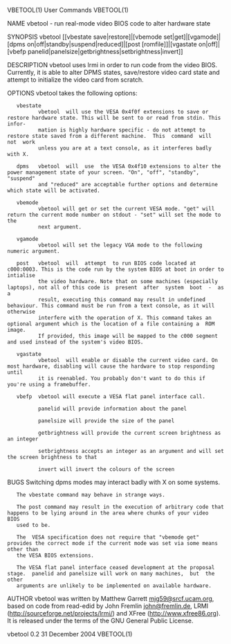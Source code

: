 VBETOOL(1)                                                         User Commands                                                        VBETOOL(1)

NAME
       vbetool - run real-mode video BIOS code to alter hardware state

SYNOPSIS
       vbetool    [[vbestate    save|restore]|[vbemode    set|get]|[vgamode]|[dpms    on|off|standby|suspend|reduced]|[post   [romfile]]|[vgastate
       on|off]|[vbefp panelid|panelsize|getbrightness|setbrightness|invert]]

DESCRIPTION
       vbetool uses lrmi in order to run code from the video BIOS. Currently, it is able to alter DPMS states, save/restore video card  state  and
       attempt to initialize the video card from scratch.

OPTIONS
       vbetool takes the following options:

       vbestate
              vbetool  will use the VESA 0x4f0f extensions to save or restore hardware state. This will be sent to or read from stdin. This infor‐
              mation is highly hardware specific - do not attempt to restore state saved from a different machine.  This  command  will  not  work
              unless you are at a text console, as it interferes badly with X.

       dpms   vbetool  will  use  the VESA 0x4f10 extensions to alter the power management state of your screen. "On", "off", "standby", "suspend"
              and "reduced" are acceptable further options and determine which state will be activated.

       vbemode
              vbetool will get or set the current VESA mode. "get" will return the current mode number on stdout - "set" will set the mode to  the
              next argument.

       vgamode
              vbetool will set the legacy VGA mode to the following numeric argument.

       post   vbetool  will  attempt  to run BIOS code located at c000:0003. This is the code run by the system BIOS at boot in order to intialise
              the video hardware. Note that on some machines (especially laptops), not all of this code is  present  after  system  boot  -  as  a
              result, executing this command may result in undefined behaviour. This command must be run from a text console, as it will otherwise
              interfere with the operation of X. This command takes an optional argument which is the location of a file containing a  ROM  image.
              If provided, this image will be mapped to the c000 segment and used instead of the system's video BIOS.

       vgastate
              vbetool  will enable or disable the current video card. On most hardware, disabling will cause the hardware to stop responding until
              it is reenabled. You probably don't want to do this if you're using a framebuffer.

       vbefp  vbetool will execute a VESA flat panel interface call.

              panelid will provide information about the panel

              panelsize will provide the size of the panel

              getbrightness will provide the current screen brightness as an integer

              setbrightness accepts an integer as an argument and will set the screen brightness to that

              invert will invert the colours of the screen

BUGS
       Switching dpms modes may interact badly with X on some systems.

       The vbestate command may behave in strange ways.

       The post command may result in the execution of arbitrary code that happens to be lying around in the area where chunks of your video  BIOS
       used to be.

       The  VESA specification does not require that "vbemode get" provides the correct mode if the current mode was set via some means other than
       the VESA BIOS extensions.

       The VESA flat panel interface ceased development at the proposal stage.  panelid and panelsize will work on many machines,  but  the  other
       arguments are unlikely to be implemented on available hardware.

AUTHOR
       vbetool  was  written  by  Matthew  Garrett  <mjg59@srcf.ucam.org>,  based  on  code from read-edid by John Fremlin <john@fremlin.de>, LRMI
       (http://sourceforge.net/projects/lrmi/) and XFree (http://www.xfree86.org). It is released under  the  terms  of  the  GNU  General  Public
       License.

vbetool 0.2                                                      31 December 2004                                                       VBETOOL(1)
